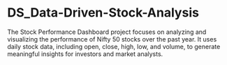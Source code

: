 # DS_Data-Driven-Stock-Analysis
The Stock Performance Dashboard project focuses on analyzing and visualizing the performance of Nifty 50 stocks over the past year. It uses daily stock data, including open, close, high, low, and volume, to generate meaningful insights for investors and market analysts.
